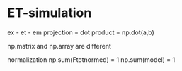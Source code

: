 # ET-simulation

ex - et - em
projection = dot product = np.dot(a,b)

np.matrix and np.array are different

normalization
np.sum(Ftotnormed) = 1 
np.sum(model) = 1
